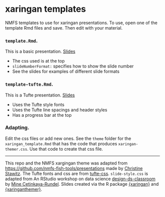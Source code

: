 # xaringan templates

NMFS templates to use for xaringan presentations. To use, open one of the template Rmd files and save. Then edit with your material.

### `template.Rmd`. 

This is a basic presentation. [Slides](docs/template.html)

* The css used is at the top
* `slideNumberFormat:` specifies how to show the slide number
* See the slides for examples of different slide formats

### `template-tufte.Rmd`. 

This is a Tufte presentation. [Slides](docs/template-tufte.html)

* Uses the Tufte style fonts
* Uses the Tufte line spacings and header styles
* Has a progress bar at the top

### Adapting.

Edit the css files or add new ones. See the `theme` folder for the `xaringan_template.Rmd` that has the code that produces `xaringan-themer.css`. Use that code to create that css file.


<hr>

This repo and the NMFS xargingan theme was adapted from https://github.com/nmfs-fish-tools/presentations made by [Christine Stawitz](https://github.com/ChristineStawitz-NOAA). The Tufte fonts and css are from [tufte-css](https://github.com/edwardtufte/tufte-css). `slide-style.css` is adapted from An RStudio workshop on data science [design-ds-classroom](https://github.com/rstudio-conf-2020/design-ds-classroom) by [Mine Cetinkaya-Rundel](https://github.com/mine-cetinkaya-rundel). Slides created via the R package [{xaringan}](https://github.com/yihui/xaringan) and [{xaringanthemer}](https://pkg.garrickadenbuie.com/xaringanthemer/articles/xaringanthemer.html).
